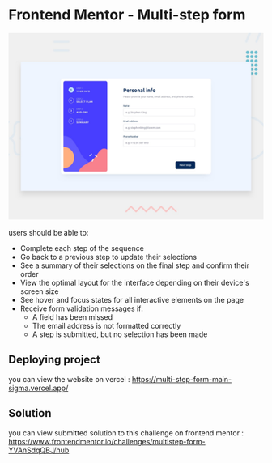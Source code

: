 # Frontend Mentor - Multi-step form

![Design preview for the Multi-step form coding challenge](./design/desktop-preview.jpg)

users should be able to:

- Complete each step of the sequence
- Go back to a previous step to update their selections
- See a summary of their selections on the final step and confirm their order
- View the optimal layout for the interface depending on their device's screen size
- See hover and focus states for all interactive elements on the page
- Receive form validation messages if:
  - A field has been missed
  - The email address is not formatted correctly
  - A step is submitted, but no selection has been made

## Deploying project
you can view the website on vercel : https://multi-step-form-main-sigma.vercel.app/
## Solution
you can view submitted solution to this challenge on frontend mentor : https://www.frontendmentor.io/challenges/multistep-form-YVAnSdqQBJ/hub
